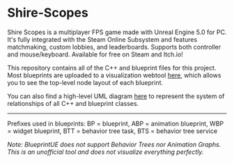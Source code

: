 # Shire-Scopes
Shire Scopes is a multiplayer FPS game made with Unreal Engine 5.0 for PC. It's fully integrated with the Steam Online Subsystem and features matchmaking, custom lobbies, and leaderboards. Supports both controller and mouse/keyboard. Available for free on Steam and Itch.io! 

This repository contains all of the C++ and blueprint files for this project. Most blueprints are uploaded to a visualization webtool [here](https://blueprintue.com/profile/jordanmanthey/), which allows you to see the top-level node layout of each blueprint.

 You can also find a high-level UML diagram [here](https://drive.google.com/file/d/18IXymCuSL17X7kTAPDWl6hR5QvQzk5jk/view?usp=sharing) to represent the system of relationships of all C++ and blueprint classes.

------------------

Prefixes used in blueprints:
BP = blueprint,
ABP = animation blueprint,
WBP = widget blueprint,
BTT = behavior tree task,
BTS = behavior tree service

*Note: BlueprintUE does not support Behavior Trees nor Animation Graphs. This is an unofficial tool and does not visualize everything perfectly.*
